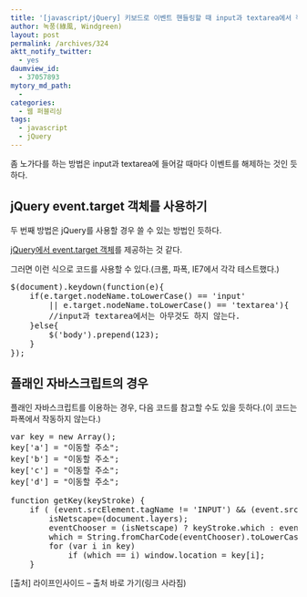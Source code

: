 ```yaml
---
title: '[javascript/jQuery] 키보드로 이벤트 핸들링할 때 input과 textarea에서 작동하지 않도록 만들기'
author: 녹풍(綠風, Windgreen)
layout: post
permalink: /archives/324
aktt_notify_twitter:
  - yes
daumview_id:
  - 37057893
mytory_md_path:
  - 
categories:
  - 웹 퍼블리싱
tags:
  - javascript
  - jQuery
---
```

좀 노가다를 하는 방법은 input과 textarea에 들어갈 때마다 이벤트를 해제하는 것인 듯하다.

## jQuery event.target 객체를 사용하기

두 번째 방법은 jQuery를 사용할 경우 쓸 수 있는 방법인 듯하다.

[jQuery에서 event.target 객체][1]를 제공하는 것 같다.

그러면 이런 식으로 코드를 사용할 수 있다.(크롬, 파폭, IE7에서 각각 테스트했다.)

<pre class="brush:js">$(document).keydown(function(e){
	if(e.target.nodeName.toLowerCase() == 'input'
		|| e.target.nodeName.toLowerCase() == 'textarea'){
		//input과 textarea에서는 아무것도 하지 않는다.
	}else{
		$('body').prepend(123);
	}
});</pre>

## 플래인 자바스크립트의 경우

플래인 자바스크립트를 이용하는 경우, 다음 코드를 참고할 수도 있을 듯하다.(이 코드는 파폭에서 작동하지 않는다.)

<pre class="brush:js">var key = new Array();
key['a'] = "이동할 주소";
key['b'] = "이동할 주소";
key['c'] = "이동할 주소";
key['d'] = "이동할 주소";

function getKey(keyStroke) {
    if ( (event.srcElement.tagName != 'INPUT') && (event.srcElement.tagName != 'TEXTAREA') ) {
        isNetscape=(document.layers);
        eventChooser = (isNetscape) ? keyStroke.which : event.keyCode;
        which = String.fromCharCode(eventChooser).toLowerCase();
        for (var i in key)
            if (which == i) window.location = key[i];
    }</pre>

[출처] 라이프인사이드 &#8211; 출처 바로 가기(링크 사라짐)

 [1]: http://api.jquery.com/event.target/
